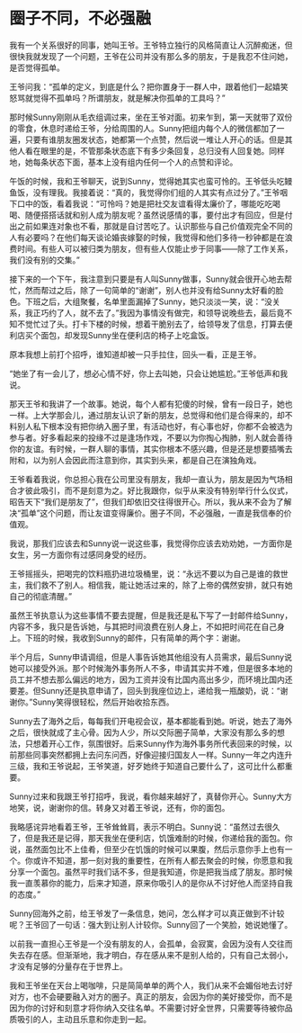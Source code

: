 # 圈子不同，不必强融

我有一个关系很好的同事，她叫王爷。王爷特立独行的风格简直让人沉醉痴迷，但很快我就发现了一个问题，王爷在公司并没有那么多的朋友，于是我忍不住问她，是否觉得孤单。 

王爷问我：“孤单的定义，到底是什么？把你置身于一群人中，跟着他们一起嬉笑怒骂就觉得不孤单吗？所谓朋友，就是解决你孤单的工具吗？” 

那时候Sunny刚刚从毛衣组调过来，坐在王爷对面。初来乍到，第一天就带了双份的零食，休息时递给王爷，分给周围的人。Sunny把组内每个人的微信都加了一遍，只要有谁朋友圈发状态，她都第一个点赞，然后说一堆让人开心的话。但是其他人看在眼里的是，不管那条状态底下有多少条回复，总归没有人回复她。同样地，她每条状态下面，基本上没有组内任何一个人的点赞和评论。 

午饭的时候，我和王爷聊天，说到Sunny，觉得她其实也蛮可怜的。王爷低头吃鳗鱼饭，没有理我。我接着说：“真的，我觉得你们组的人其实有点过分了。”王爷咽下口中的饭，看着我说：“可怜吗？她是把社交友谊看得太廉价了，哪能吃吃喝喝、随便搭搭话就和别人成为朋友呢？虽然说感情的事，要付出才有回应，但是付出之前如果连对象也不看，那就是自讨苦吃了。认识那些与自己价值观完全不同的人有必要吗？在他们每天谈论婚丧嫁娶的时候，我觉得和他们多待一秒钟都是在浪费时间。有些人可以被归类为朋友，但有些人仅能止步于同事——除了工作关系，我们没有别的交集。” 

接下来的一个下午，我注意到只要是有人叫Sunny做事，Sunny就会很开心地去帮忙，然而帮过之后，除了一句简单的“谢谢”，别人也并没有给Sunny太好看的脸色。下班之后，大组聚餐，名单里面漏掉了Sunny，她只淡淡一笑，说：“没关系，我正巧约了人，就不去了。”我因为事情没有做完，和领导说晚些去，最后竟不知不觉忙过了头。打卡下楼的时候，想着干脆别去了，给领导发了信息，打算去便利店买个面包，却发现Sunny坐在便利店的椅子上吃盒饭。 

原本我想上前打个招呼，谁知道却被一只手拉住，回头一看，正是王爷。 

“她坐了有一会儿了，想必心情不好，你上去叫她，只会让她尴尬。”王爷低声和我说。 

那天王爷和我讲了一个故事。她说，每个人都有犯傻的时候，曾有一段日子，她也一样。上大学那会儿，通过朋友认识了新的朋友，总觉得和他们是合得来的，却不料别人私下根本没有把你纳入圈子里，有活动也好，有心事也好，你都不会被选为参与者。好多看起来的投缘不过是逢场作戏，不要以为你掏心掏肺，别人就会善待你的友谊。有时候，一群人聊的事情，其实你根本不感兴趣，但是还是想要插嘴去附和，以为别人会因此而注意到你，其实到头来，都是自己在演独角戏。 

王爷看着我说，你总担心我在公司里没有朋友，我却一直认为，朋友是因为气场相合才彼此吸引，而不是刻意为之。好比我跟你，似乎从来没有特别举行什么仪式，昭告天下“我们是朋友了”，但我们却依旧交往得很开心。所以，我从来不会为了解决“孤单”这个问题，而让友谊变得廉价。圈子不同，不必强融，一直是我信奉的价值观。 

我说，那我们应该去和Sunny说一说这些事，我觉得你应该去劝劝她，一方面你是女生，另一方面你有过感同身受的经历。 

王爷摇摇头，把喝完的饮料瓶扔进垃圾桶里，说：“永远不要以为自己是谁的救世主，我们救不了别人。相信我，能让她活过来的，除了上帝的偶然安排，就只有她自己的彻底清醒。” 

虽然王爷执意认为这些事情不要去提醒，但是我还是私下写了一封邮件给Sunny，内容不多，我只是告诉她，与其把时间浪费在别人身上，不如把时间花在自己身上。下班的时候，我收到Sunny的邮件，只有简单的两个字：谢谢。 

半个月后，Sunny申请调组，但是人事告诉她其他组没有人员需求，最后Sunny说她可以接受外派。那个时候海外事务所人不多，申请其实并不难，但是很多本地的员工并不想去那么偏远的地方，因为工资并没有比国内高出多少，而环境比国内还要差。但Sunny还是执意申请了，回头到我座位边上，递给我一瓶酸奶，说：“谢谢你。”Sunny笑得很轻松，然后开始收拾东西。 

Sunny去了海外之后，每每我们开电视会议，基本都能看到她。听说，她去了海外之后，很快就成了主心骨。因为人少，所以交际圈子简单，大家没有那么多的想法，只想着开心工作，氛围很好。后来Sunny作为海外事务所代表回来的时候，以前那些同事突然都拥上去问东问西，好像迎接归国友人一样。Sunny一年之内连升三级，我和王爷说起，王爷笑道，好歹她终于知道自己要什么了，这可比什么都重要。 

Sunny过来和我跟王爷打招呼，我说，看你越来越好了，真替你开心。Sunny大方地笑，说，谢谢你的信。转身又对着王爷说，还有，你的面包。 

我略感诧异地看着王爷，王爷耸耸肩，表示不明白。Sunny说：“虽然过去很久了，但是我还是记得，那天我坐在便利店，饥饿难耐的时候，你递给我的面包。你说，虽然面包比不上佳肴，但至少在饥饿的时候可以果腹，然后示意你手上也有一个。你或许不知道，那一刻对我的重要性，在所有人都去聚会的时候，你愿意和我分享一个面包。虽然平时我们话不多，但是我知道，你是把我当成了朋友。那时候我一直羡慕你的能力，后来才知道，原来你吸引人的是你从不讨好他人而坚持自我的态度。” 

Sunny回海外之前，给王爷发了一条信息，她问，怎么样才可以真正做到不计较呢？王爷回了一句话：强大到让别人计较你。Sunny回了一个笑脸，她说她懂了。 

以前我一直担心王爷是一个没有朋友的人，会孤单，会寂寞，会因为没有人交往而失去存在感。但渐渐地，我才明白，存在感从来不是别人给的，只有自己太弱小，才没有足够的分量存在于世界上。 

我和王爷坐在天台上喝咖啡，只是简简单单的两个人，我们从来不会媚俗地去讨好对方，也不会硬要融入对方的圈子。真正的朋友，会因为你的美好接受你，而不是因为你的讨好和刻意才将你纳入交往名单。不需要讨好全世界，只需要等待被你品质吸引的人，主动且乐意和你走到一起。